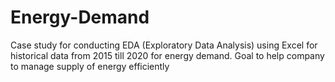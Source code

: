 # Energy-Demand
Case study for conducting EDA (Exploratory Data Analysis) using Excel for historical data from 2015 till 2020 for energy demand. Goal to help company to manage supply of energy efficiently
